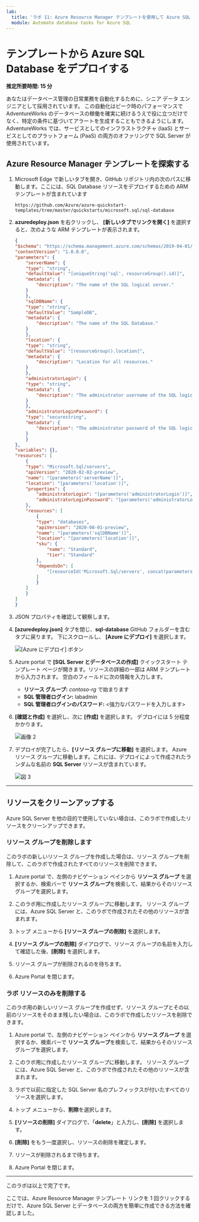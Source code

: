 ```yaml
---
lab:
  title: 'ラボ 11: Azure Resource Manager テンプレートを使用して Azure SQL Database をデプロイする'
  module: Automate database tasks for Azure SQL
---
```


# テンプレートから Azure SQL Database をデプロイする

**推定所要時間: 15 分**

あなたはデータベース管理の日常業務を自動化するために、シニア データ エンジニアとして採用されています。 この自動化はピーク時のパフォーマンスで AdventureWorks のデータベースの稼働を確実に続けるうえで役に立つだけでなく、特定の条件に基づいてアラートを生成することもできるようにします。 AdventureWorks では、サービスとしてのインフラストラクチャ (IaaS) とサービスとしてのプラットフォーム (PaaS) の両方のオファリングで SQL Server が使用されています。

## Azure Resource Manager テンプレートを探索する

1. Microsoft Edge で新しいタブを開き、GitHub リポジトリ内の次のパスに移動します。ここには、SQL Database リソースをデプロイするための ARM テンプレートが含まれています

    ```url
    https://github.com/Azure/azure-quickstart-templates/tree/master/quickstarts/microsoft.sql/sql-database
    ```

1. **azuredeploy.json** を右クリックし、 **[新しいタブでリンクを開く]** を選択すると、次のような ARM テンプレートが表示されます。

    ```JSON
    {
    "$schema": "https://schema.management.azure.com/schemas/2019-04-01/deploymentTemplate.json#",
    "contentVersion": "1.0.0.0",
    "parameters": {
        "serverName": {
        "type": "string",
        "defaultValue": "[uniqueString('sql', resourceGroup().id)]",
        "metadata": {
            "description": "The name of the SQL logical server."
        }
        },
        "sqlDBName": {
        "type": "string",
        "defaultValue": "SampleDB",
        "metadata": {
            "description": "The name of the SQL Database."
        }
        },
        "location": {
        "type": "string",
        "defaultValue": "[resourceGroup().location]",
        "metadata": {
            "description": "Location for all resources."
        }
        },
        "administratorLogin": {
        "type": "string",
        "metadata": {
            "description": "The administrator username of the SQL logical server."
        }
        },
        "administratorLoginPassword": {
        "type": "securestring",
        "metadata": {
            "description": "The administrator password of the SQL logical server."
        }
        }
    },
    "variables": {},
    "resources": [
        {
        "type": "Microsoft.Sql/servers",
        "apiVersion": "2020-02-02-preview",
        "name": "[parameters('serverName')]",
        "location": "[parameters('location')]",
        "properties": {
            "administratorLogin": "[parameters('administratorLogin')]",
            "administratorLoginPassword": "[parameters('administratorLoginPassword')]"
        },
        "resources": [
            {
            "type": "databases",
            "apiVersion": "2020-08-01-preview",
            "name": "[parameters('sqlDBName')]",
            "location": "[parameters('location')]",
            "sku": {
                "name": "Standard",
                "tier": "Standard"
            },
            "dependsOn": [
                "[resourceId('Microsoft.Sql/servers', concat(parameters('serverName')))]"
            ]
            }
        ]
        }
    ]
    }
    ```

1. JSON プロパティを確認して観察します。

1. **[azuredeploy.json]** タブを閉じ、**sql-database** GitHub フォルダーを含むタブに戻ります。 下にスクロールし、 **[Azure にデプロイ]** を選択します。

    ![[Azure にデプロイ] ボタン](../images/dp-300-module-11-lab-01.png)

1. Azure portal で **[SQL Server とデータベースの作成]** クイックスタート テンプレート ページが開きます。リソースの詳細の一部は ARM テンプレートから入力されます。 空白のフィールドに次の情報を入力します。

    - **リソース グループ:** *contoso-rg* で始まります
    - **SQL 管理者ログイン:** labadmin
    - **SQL 管理者ログインのパスワード:** &lt;強力なパスワードを入力します&gt;

1. **[確認と作成]** を選択し、次に **[作成]** を選択します。 デプロイには 5 分程度かかります。

    ![画像 2](../images/dp-300-module-11-lab-02.png)

1. デプロイが完了したら、**[リソース グループに移動]** を選択します。 Azure リソース グループに移動します。これには、デプロイによって作成されたランダムな名前の **SQL Server** リソースが含まれています。

    ![図 3](../images/dp-300-module-11-lab-03.png)

---

## リソースをクリーンアップする

Azure SQL Server を他の目的で使用していない場合は、このラボで作成したリソースをクリーンアップできます。

### リソース グループを削除します

このラボの新しいリソース グループを作成した場合は、リソース グループを削除して、このラボで作成されたすべてのリソースを削除できます。

1. Azure portal で、左側のナビゲーション ペインから **リソース グループ** を選択するか、検索バーで **リソース グループ**を検索して、結果からそのリソース グループを選択します。

1. このラボ用に作成したリソース グループに移動します。 リソース グループには、Azure SQL Server と、このラボで作成されたその他のリソースが含まれます。

1. トップ メニューから **[リソース グループの削除]** を選択します。

1. **[リソース グループの削除]** ダイアログで、リソース グループの名前を入力して確認した後、**[削除]** を選択します。

1. リソース グループが削除されるのを待ちます。

1. Azure Portal を閉じます。

### ラボ リソースのみを削除する

このラボ用の新しいリソース グループを作成せず、リソース グループとその以前のリソースをそのまま残したい場合は、このラボで作成したリソースを削除できます。

1. Azure portal で、左側のナビゲーション ペインから **リソース グループ** を選択するか、検索バーで **リソース グループ**を検索して、結果からそのリソース グループを選択します。

1. このラボ用に作成したリソース グループに移動します。 リソース グループには、Azure SQL Server と、このラボで作成されたその他のリソースが含まれます。

1. ラボで以前に指定した SQL Server 名のプレフィックスが付いたすべてのリソースを選択します。

1. トップ メニューから、**削除**を選択します。

1. **[リソースの削除]** ダイアログで、「**delete**」と入力し、**[削除]** を選択します。

1. **[削除]** をもう一度選択し、リソースの削除を確定します。

1. リソースが削除されるまで待ちます。

1. Azure Portal を閉じます。

---

このラボは以上で完了です。

ここでは、Azure Resource Manager テンプレート リンクを 1 回クリックするだけで、Azure SQL Server とデータベースの両方を簡単に作成できる方法を確認しました。

